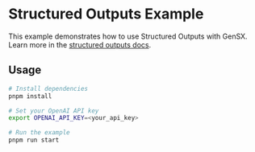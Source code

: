 # Structured Outputs Example

This example demonstrates how to use Structured Outputs with GenSX. Learn more in the [structured outputs docs](https://gensx.com/patterns/structured-outputs).

## Usage

```bash
# Install dependencies
pnpm install

# Set your OpenAI API key
export OPENAI_API_KEY=<your_api_key>

# Run the example
pnpm run start
```
